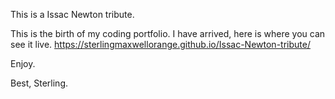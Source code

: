 This is a Issac Newton tribute.

This is the birth of my coding portfolio. I have arrived, here is where you can see it live.
https://sterlingmaxwellorange.github.io/Issac-Newton-tribute/

Enjoy.


  Best, Sterling.

